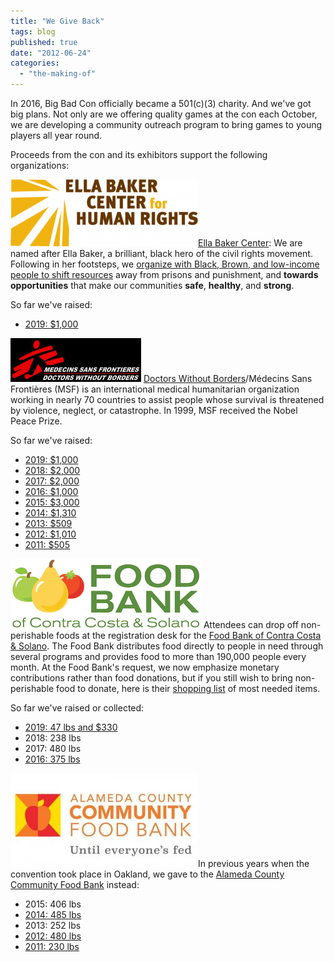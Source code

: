 ```yaml
---
title: "We Give Back"
tags: blog
published: true
date: "2012-06-24"
categories: 
  - "the-making-of"
---
```


In 2016, Big Bad Con officially became a 501(c)(3) charity. And we've got big plans. Not only are we offering quality games at the con each October, we are developing a community outreach program to bring games to young players all year round.

Proceeds from the con and its exhibitors support the following organizations:

[![](/images/EBC_Logo-300x107.png)](https://ellabakercenter.org/)[Ella Baker Center](https://ellabakercenter.org/): We are named after Ella Baker, a brilliant, black hero of the civil rights movement. Following in her footsteps, we [organize with Black, Brown, and low-income people to shift resources](https://ellabakercenter.org/member?language=en) away from prisons and punishment, and **towards opportunities** that make our communities **safe**, **healthy**, and **strong**.

So far we've raised:

- [2019: $1,000](https://www.bigbadcon.com/2019-ella-baker-center-donation/)

[![Doctors Without Borders](/images/msf-logo-header.jpg "Doctors Without Borders")](http://www.doctorswithoutborders.org) [Doctors Without Borders](http://www.doctorswithoutborders.org/)/Médecins Sans Frontières (MSF) is an international medical humanitarian organization working in nearly 70 countries to assist people whose survival is threatened by violence, neglect, or catastrophe. In 1999, MSF received the Nobel Peace Prize.

So far we've raised:

- [2019: $1,000](https://www.bigbadcon.com/2019-doctors-without-borders-donation/)
- [2018: $2,000](https://www.bigbadcon.com/2017-doctors-without-borders-contribution/)
- [2017: $2,000](https://www.bigbadcon.com/2017-doctors-without-borders-contribution/)
- [2016: $1,000](https://www.bigbadcon.com/2016-doctors-without-borders-contribution/)
- [2015: $3,000](https://www.bigbadcon.com/2015-more-good-than-weve-ever-done-before/)
- [2014: $1,310](https://www.bigbadcon.com/big-bad-con-2014-contributions/)
- [2013: $509](https://www.bigbadcon.com/big-bad-doctors/)
- [2012: $1,010](https://www.bigbadcon.com/giving-twice-as-much-at-big-bad-con-2011/)
- [2011: $505](https://www.bigbadcon.com/doing-good/)

[![Food Bank of Contra Costa Country and Solano](/images/FBCCS-Logo-sm.png)](https://www.foodbankccs.org) Attendees can drop off non-perishable foods at the registration desk for the [Food Bank of Contra Costa & Solano](https://www.foodbankccs.org). The Food Bank distributes food directly to people in need through several programs and provides food to more than 190,000 people every month. At the Food Bank's request, we now emphasize monetary contributions rather than food donations, but if you still wish to bring non-perishable food to donate, here is their [shopping list](https://www.bigbadcon.com/wp-content/uploads/2017/10/Food-Drive-Shopping-List.pdf) of most needed items.

So far we've raised or collected:

- [2019: 47 lbs and $330](https://www.bigbadcon.com/2019-feeding-america-donation/)
- 2018: 238 lbs
- 2017: 480 lbs
- [2016: 375 lbs](https://www.bigbadcon.com/375-pounds/)

[![](/images/https___cdn.evbuc_.com_images_46593185_26672553001_1_original-300x150.jpg)](https://www.accfb.org/)In previous years when the convention took place in Oakland, we gave to the [Alameda County Community Food Bank](https://www.accfb.org/) instead:

- 2015: 406 lbs
- [2014: 485 lbs](https://www.bigbadcon.com/2015-alameda-county-community-food-back-contributions/)
- 2013: 252 lbs
- [2012: 480 lbs](https://www.bigbadcon.com/480-pounds-of-goodness/)
- [2011: 230 lbs](https://www.bigbadcon.com/doing-good/)
